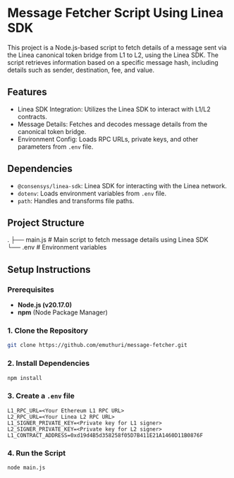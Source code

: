 # Message Fetcher Script Using Linea SDK

This project is a Node.js-based script to fetch details of a message sent via the Linea canonical token bridge from L1 to L2, using the Linea SDK. The script retrieves information based on a specific message hash, including details such as sender, destination, fee, and value.

## Features

- Linea SDK Integration: Utilizes the Linea SDK to interact with L1/L2 contracts.
- Message Details: Fetches and decodes message details from the canonical token bridge.
- Environment Config: Loads RPC URLs, private keys, and other parameters from `.env` file.

## Dependencies

- `@consensys/linea-sdk`: Linea SDK for interacting with the Linea network.
- `dotenv`: Loads environment variables from `.env` file.
- `path`: Handles and transforms file paths.

## Project Structure

.
├── main.js # Main script to fetch message details using Linea SDK  
└── .env # Environment variables

## Setup Instructions

### Prerequisites

- **Node.js (v20.17.0)**
- **npm** (Node Package Manager)

### 1. Clone the Repository

```bash
git clone https://github.com/emuthuri/message-fetcher.git
```

### 2. Install Dependencies

```bash
npm install
```

### 3. Create a `.env` file

```plaintext
L1_RPC_URL=<Your Ethereum L1 RPC URL>
L2_RPC_URL=<Your Linea L2 RPC URL>
L1_SIGNER_PRIVATE_KEY=<Private key for L1 signer>
L2_SIGNER_PRIVATE_KEY=<Private key for L2 signer>
L1_CONTRACT_ADDRESS=0xd19d4B5d358258f05D7B411E21A1460D11B0876F
```

### 4. Run the Script

```bash
node main.js
```
